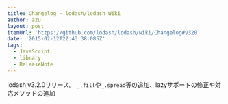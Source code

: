```yaml
---
title: Changelog · lodash/lodash Wiki
author: azu
layout: post
itemUrl: 'https://github.com/lodash/lodash/wiki/Changelog#v320'
date: '2015-02-12T22:43:38.085Z'
tags:
  - JavaScript
  - library
  - ReleaseNote
---
```

lodash v3.2.0リリース。
`_.fill`や`_.spread`等の追加、lazyサポートの修正や対応メソッドの追加
